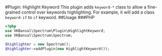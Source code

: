 #Plugin: Highlight Keyword
This plugin adds `keyword-*` class to allow a fine-grained control over keywords highlighting. For example, it will add a class `keyword-if` to `if` keyword.
##Usage
###PHP
```php
<?php
use VKBansal\Spectrum\Plugin\HighlightKeyword;
use VKBansal\Spectrum\Spectrum;

$highlighter = new Spectrum();
$highlighter->addPlugin(new HighlightKeyword());
```
